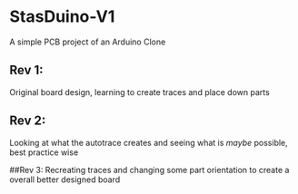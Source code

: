 # StasDuino-V1
A simple PCB project of an Arduino Clone

## Rev 1:
Original board design, learning to create traces and place down parts

## Rev 2: 
Looking at what the autotrace creates and seeing what is *maybe* possible, best practice wise

##Rev 3: 
Recreating traces and changing some part orientation to create a overall better designed board 
